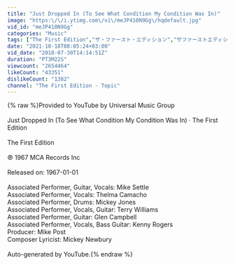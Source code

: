```yaml
---
title: "Just Dropped In (To See What Condition My Condition Was In)"
image: "https:\/\/i.ytimg.com\/vi\/meJP410N9Gg\/hqdefault.jpg"
vid_id: "meJP410N9Gg"
categories: "Music"
tags: ["The First Edition","ザ・ファースト・エディション","ザファーストエディション"]
date: "2021-10-18T08:05:24+03:00"
vid_date: "2018-07-30T14:14:51Z"
duration: "PT3M22S"
viewcount: "2654464"
likeCount: "43351"
dislikeCount: "1382"
channel: "The First Edition - Topic"
---
```

{% raw %}Provided to YouTube by Universal Music Group<br /><br />Just Dropped In (To See What Condition My Condition Was In) · The First Edition<br /><br />The First Edition<br /><br />℗ 1967 MCA Records Inc<br /><br />Released on: 1967-01-01<br /><br />Associated  Performer, Guitar, Vocals: Mike Settle<br />Associated  Performer, Vocals: Thelma Camacho<br />Associated  Performer, Drums: Mickey Jones<br />Associated  Performer, Vocals, Guitar: Terry Williams<br />Associated  Performer, Guitar: Glen Campbell<br />Associated  Performer, Vocals, Bass  Guitar: Kenny Rogers<br />Producer: Mike Post<br />Composer  Lyricist: Mickey Newbury<br /><br />Auto-generated by YouTube.{% endraw %}
